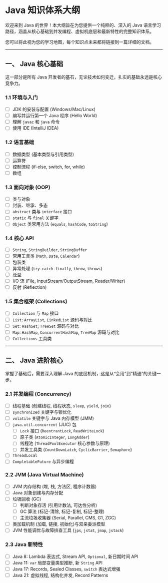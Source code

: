 # Java 知识体系大纲

欢迎来到 Java 的世界！本大纲旨在为您提供一个纯粹的、深入的 Java 语言学习路径，涵盖从核心基础到并发编程、虚拟机底层和最新特性的完整知识体系。

您可以将此视为您的学习地图，每个知识点未来都将链接到一篇详细的文档。

---

## 一、 Java 核心基础

这一部分是所有 Java 开发者的基石，无论技术如何变迁，扎实的基础永远是核心竞争力。

### 1.1 环境与入门
- [ ] JDK 的安装与配置 (Windows/Mac/Linux)
- [ ] 编写并运行第一个 Java 程序 (Hello World)
- [ ] 理解 `javac` 和 `java` 命令
- [ ] 使用 IDE (IntelliJ IDEA)

### 1.2 语言基础
- [ ] 数据类型 (基本类型与引用类型)
- [ ] 运算符
- [ ] 控制流程 (if-else, switch, for, while)
- [ ] 数组

### 1.3 面向对象 (OOP)
- [ ] 类与对象
- [ ] 封装、继承、多态
- [ ] `abstract` 类与 `interface` 接口
- [ ] `static` 与 `final` 关键字
- [ ] `Object` 类常用方法 (`equals`, `hashCode`, `toString`)

### 1.4 核心 API
- [ ] `String`, `StringBuilder`, `StringBuffer`
- [ ] 常用工具类 (`Math`, `Date`, `Calendar`)
- [ ] 包装类
- [ ] 异常处理 (`try-catch-finally`, `throw`, `throws`)
- [ ] 泛型
- [ ] I/O 流 (File, InputStream/OutputStream, Reader/Writer)
- [ ] 反射 (Reflection)

### 1.5 集合框架 (Collections)
- [ ] `Collection` 与 `Map` 接口
- [ ] `List`: `ArrayList`, `LinkedList` 源码与对比
- [ ] `Set`: `HashSet`, `TreeSet` 源码与对比
- [ ] `Map`: `HashMap`, `ConcurrentHashMap`, `TreeMap` 源码与对比
- [ ] `Collections` 工具类

---

## 二、 Java 进阶核心

掌握了基础后，需要深入理解 Java 的底层机制，这是从“会用”到“精通”的关键一步。

### 2.1 并发编程 (Concurrency)
- [ ] 线程基础 (创建线程, 线程状态, `sleep`, `yield`, `join`)
- [ ] `synchronized` 关键字与锁优化
- [ ] `volatile` 关键字与 Java 内存模型 (JMM)
- [ ] `java.util.concurrent` (JUC) 包
    - [ ] `Lock` 接口 (`ReentrantLock`, `ReadWriteLock`)
    - [ ] 原子类 (`AtomicInteger`, `LongAdder`)
    - [ ] 线程池 (`ThreadPoolExecutor` 核心参数与原理)
    - [ ] 并发工具类 (`CountDownLatch`, `CyclicBarrier`, `Semaphore`)
- [ ] `ThreadLocal`
- [ ] `CompletableFuture` 与异步编程

### 2.2 JVM (Java Virtual Machine)
- [ ] JVM 内存结构 (堆, 栈, 方法区, 程序计数器)
- [ ] Java 对象创建与内存分配
- [ ] 垃圾回收 (GC)
    - [ ] 判断对象存活 (引用计数法, 可达性分析)
    - [ ] GC 算法 (标记-清除, 标记-复制, 标记-整理)
    - [ ] 主流垃圾收集器 (Serial, Parallel, CMS, G1, ZGC)
- [ ] 类加载机制 (加载, 链接, 初始化)与双亲委派模型
- [ ] JVM 性能调优与故障排查工具 (`jps`, `jstat`, `jmap`, `jstack`)

### 2.3 Java 新特性
- [ ] Java 8: Lambda 表达式, Stream API, `Optional`, 新日期时间 API
- [ ] Java 11: `var` 局部变量类型推断, 新 `String` API
- [ ] Java 17: Records, Sealed Classes, `switch` 表达式增强
- [ ] Java 21: 虚拟线程, 结构化并发, Record Patterns 